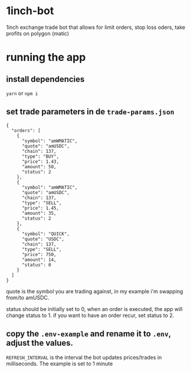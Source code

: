 # 1inch-bot
1inch exchange trade bot that allows for limit orders, stop loss oders, take profits on polygon (matic)


# running the app

## install dependencies

`yarn` or `npm i`

## set trade parameters in de `trade-params.json`

```
{
  "orders": [
    {
      "symbol": "amWMATIC",
      "quote": "amUSDC",
      "chain": 137,
      "type": "BUY",
      "price": 1.43,
      "amount": 50,
      "status": 2
    },
    {
      "symbol": "amWMATIC",
      "quote": "amUSDC",
      "chain": 137,
      "type": "SELL",
      "price": 1.45,
      "amount": 35,
      "status": 2
    },
    {
      "symbol": "QUICK",
      "quote": "USDC",
      "chain": 137,
      "type": "SELL",
      "price": 750,
      "amount": 14,
      "status": 0
    }
  ]
}
```

quote is the symbol you are trading against, in my example i'm swapping from/to amUSDC.

status should be initially set to 0, when an order is executed, the app will change status to 1.
if you want to have an order recur, set status to 2.

## copy the `.env-example` and rename it to `.env`, adjust the values.

`REFRESH_INTERVAL` is the interval the bot updates prices/trades in milliseconds. The example is set to 1 minute


